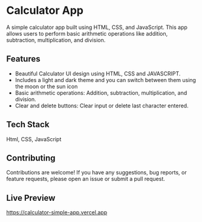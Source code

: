 # Calculator App
A simple calculator app built using HTML, CSS, and JavaScript. This app allows users to perform basic arithmetic operations like addition, subtraction, multiplication, and division.

## Features
- Beautiful Calculator UI design using HTML, CSS and JAVASCRIPT.
- Includes a light and dark theme and you can switch between them using the moon or the sun icon
- Basic arithmetic operations: Addition, subtraction, multiplication, and division.
- Clear and delete buttons: Clear input or delete last character entered.

## Tech Stack
Html, CSS, JavaScript

## Contributing
Contributions are welcome! If you have any suggestions, bug reports, or feature requests, please open an issue or submit a pull request.

## Live Preview
https://calculator-simple-app.vercel.app
